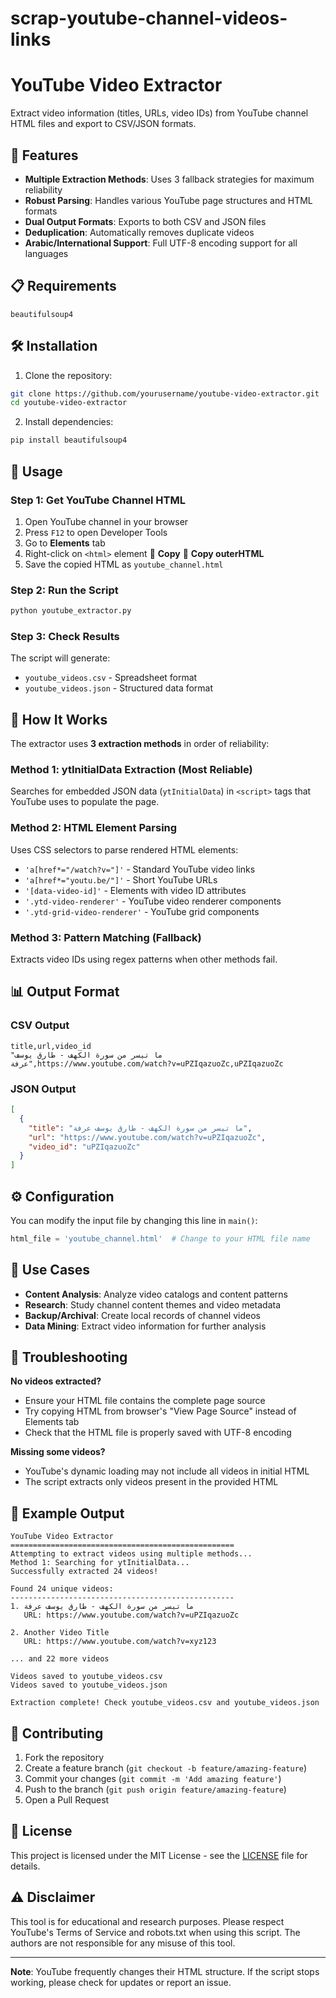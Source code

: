 # scrap-youtube-channel-videos-links
# YouTube Video Extractor

Extract video information (titles, URLs, video IDs) from YouTube channel HTML files and export to CSV/JSON formats.

## 🚀 Features

- **Multiple Extraction Methods**: Uses 3 fallback strategies for maximum reliability
- **Robust Parsing**: Handles various YouTube page structures and HTML formats
- **Dual Output Formats**: Exports to both CSV and JSON files
- **Deduplication**: Automatically removes duplicate videos
- **Arabic/International Support**: Full UTF-8 encoding support for all languages

## 📋 Requirements

```
beautifulsoup4
```

## 🛠️ Installation

1. Clone the repository:
```bash
git clone https://github.com/yourusername/youtube-video-extractor.git
cd youtube-video-extractor
```

2. Install dependencies:
```bash
pip install beautifulsoup4
```

## 📖 Usage

### Step 1: Get YouTube Channel HTML
1. Open YouTube channel in your browser
2. Press `F12` to open Developer Tools
3. Go to **Elements** tab
4. Right-click on `<html>` element  **Copy**  **Copy outerHTML**
5. Save the copied HTML as `youtube_channel.html`

### Step 2: Run the Script
```bash
python youtube_extractor.py
```

### Step 3: Check Results
The script will generate:
- `youtube_videos.csv` - Spreadsheet format
- `youtube_videos.json` - Structured data format

## 🔧 How It Works

The extractor uses **3 extraction methods** in order of reliability:

### Method 1: ytInitialData Extraction (Most Reliable)
Searches for embedded JSON data (`ytInitialData`) in `<script>` tags that YouTube uses to populate the page.

### Method 2: HTML Element Parsing
Uses CSS selectors to parse rendered HTML elements:
- `'a[href*="/watch?v="]'` - Standard YouTube video links
- `'a[href*="youtu.be/"]'` - Short YouTube URLs  
- `'[data-video-id]'` - Elements with video ID attributes
- `'.ytd-video-renderer'` - YouTube video renderer components
- `'.ytd-grid-video-renderer'` - YouTube grid components

### Method 3: Pattern Matching (Fallback)
Extracts video IDs using regex patterns when other methods fail.

## 📊 Output Format

### CSV Output
```csv
title,url,video_id
"ما تيسر من سورة الكهف - طارق يوسف عرفة",https://www.youtube.com/watch?v=uPZIqazuoZc,uPZIqazuoZc
```

### JSON Output
```json
[
  {
    "title": "ما تيسر من سورة الكهف - طارق يوسف عرفة",
    "url": "https://www.youtube.com/watch?v=uPZIqazuoZc",
    "video_id": "uPZIqazuoZc"
  }
]
```

## ⚙️ Configuration

You can modify the input file by changing this line in `main()`:
```python
html_file = 'youtube_channel.html'  # Change to your HTML file name
```

## 🎯 Use Cases

- **Content Analysis**: Analyze video catalogs and content patterns
- **Research**: Study channel content themes and video metadata
- **Backup/Archival**: Create local records of channel videos
- **Data Mining**: Extract video information for further analysis

## 🐛 Troubleshooting

**No videos extracted?**
- Ensure your HTML file contains the complete page source
- Try copying HTML from browser's "View Page Source" instead of Elements tab
- Check that the HTML file is properly saved with UTF-8 encoding

**Missing some videos?**
- YouTube's dynamic loading may not include all videos in initial HTML
- The script extracts only videos present in the provided HTML

## 📝 Example Output

```
YouTube Video Extractor
==================================================
Attempting to extract videos using multiple methods...
Method 1: Searching for ytInitialData...
Successfully extracted 24 videos!

Found 24 unique videos:
--------------------------------------------------
1. ما تيسر من سورة الكهف - طارق يوسف عرفة
   URL: https://www.youtube.com/watch?v=uPZIqazuoZc

2. Another Video Title
   URL: https://www.youtube.com/watch?v=xyz123

... and 22 more videos

Videos saved to youtube_videos.csv
Videos saved to youtube_videos.json

Extraction complete! Check youtube_videos.csv and youtube_videos.json
```

## 🤝 Contributing

1. Fork the repository
2. Create a feature branch (`git checkout -b feature/amazing-feature`)
3. Commit your changes (`git commit -m 'Add amazing feature'`)
4. Push to the branch (`git push origin feature/amazing-feature`)
5. Open a Pull Request

## 📄 License

This project is licensed under the MIT License - see the [LICENSE](LICENSE) file for details.

## ⚠️ Disclaimer

This tool is for educational and research purposes. Please respect YouTube's Terms of Service and robots.txt when using this script. The authors are not responsible for any misuse of this tool.

---

**Note**: YouTube frequently changes their HTML structure. If the script stops working, please check for updates or report an issue.
